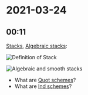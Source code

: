 # 2021-03-24

## 00:11

[Stacks](../stack.md), [Algebraic stacks](algebraic%20stack):

![Definition of Stack](figures/image_2021-03-24-00-12-11.png)

![Algebraic and smooth stacks](figures/image_2021-03-24-00-12-48.png)

- What are [Quot schemes](Quot%20schemes)?
- What are [Ind schemes](Ind%20schemes)?
